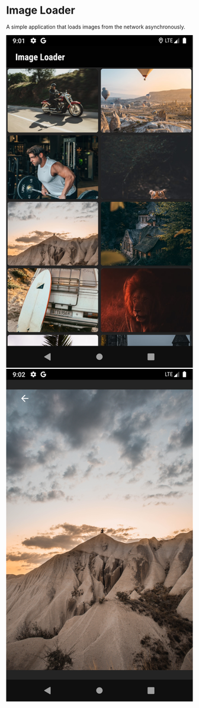# Image Loader

A simple application that loads images from the network asynchronously.  

![alt text](https://github.com/visvajeet/Image-Loader/blob/master/Screenshot_1567611118.png)
![alt text](https://github.com/visvajeet/Image-Loader/blob/master/Screenshot_1567611131.png)

